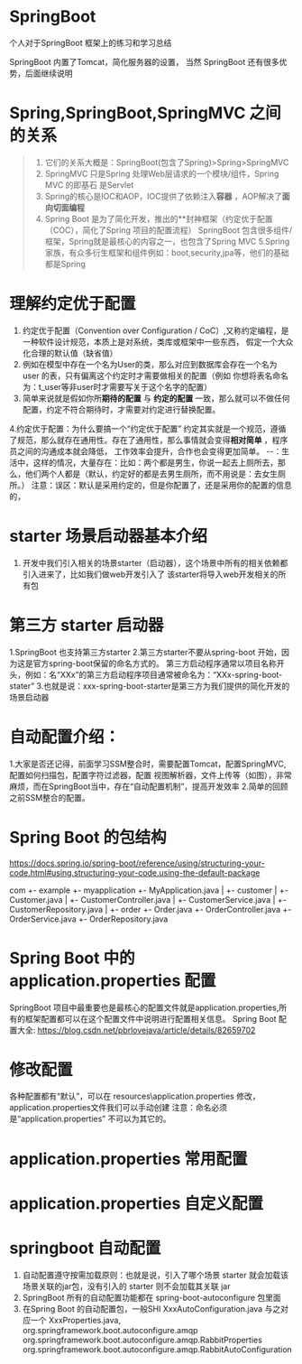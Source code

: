 # SpringBoot
个人对于SpringBoot 框架上的练习和学习总结


SpringBoot 内置了Tomcat，简化服务器的设置，
当然 SpringBoot 还有很多优势，后面继续说明


# Spring,SpringBoot,SpringMVC 之间的关系

> 1. 它们的关系大概是：SpringBoot(包含了Spring)>Spring>SpringMVC
> 2. SpringMVC 只是Spring 处理Web层请求的一个模块/组件，Spring MVC 的即基石
> 是Servlet
> 3. Spring的核心是IOC和AOP，IOC提供了依赖注入**容器** ，AOP解决了**面向切面编程** 
> 4. Spring Boot 是为了简化开发，推出的**封神框架（约定优于配置（COC），简化了Spring 项目的配置流程）
>SpringBoot 包含很多组件/框架，Spring就是最核心的内容之一，也包含了Spring MVC
> 5.Spring 家族，有众多衍生框架和组件例如：boot,security,jpa等，他们的基础都是Spring


# 理解约定优于配置
1. 约定优于配置（Convention over Configuration / CoC）,又称约定编程，是一种软件设计规范，本质上是对系统，类库或框架中一些东西，
假定一个大众化合理的默认值（缺省值）
2. 例如在模型中存在一个名为User的类，那么对应到数据库会存在一个名为 user 的表，只有偏离这个约定时才需要做相关的配置（例如
你想将表名命名为：t_user等非user时才需要写关于这个名字的配置）
3. 简单来说就是假如你所**期待的配置** 与 **约定的配置** 一致，那么就可以不做任何配置，约定不符合期待时，才需要对约定进行替换配置。

4.约定优于配置：为什么要搞一个“约定优于配置”
约定其实就是一个规范，遵循了规范，那么就存在通用性。存在了通用性，那么事情就会变得**相对简单** ，程序员之间的沟通成本就会降低，
工作效率会提升，合作也会变得更加简单。
--：生活中，这样的情况，大量存在：比如：两个都是男生，你说一起去上厕所去，那么，他们两个人都是（默认，约定好的都是去男生厕所，而不用说是：去女生厕所。）
注意：误区：默认是采用约定的，但是你配置了，还是采用你的配置的信息的，




# starter 场景启动器基本介绍

1. 开发中我们引入相关的场景starter（启动器），这个场景中所有的相关依赖都引入进来了，比如我们做web开发引入了
该starter将导入web开发相关的所有包


# 第三方 starter   启动器
1.SpringBoot 也支持第三方starter
2.第三方starter不要从spring-boot 开始，因为这是官方spring-boot保留的命名方式的。
第三方启动程序通常以项目名称开头，例如：名“XXx”的第三方启动程序项目通常被命名为：“XXx-spring-boot-stater”
3.也就是说：xxx-spring-boot-starter是第三方为我们提供的简化开发的场景启动器



# 自动配置介绍：

1.大家是否还记得，前面学习SSM整合时，需要配置Tomcat，配置SpringMVC,配置如何扫描包，配置字符过滤器，配置
视图解析器，文件上传等（如图），非常麻烦，而在SpringBoot当中，存在“自动配置机制”，提高开发效率
2.简单的回顾之前SSM整合的配置。


# Spring Boot 的包结构

https://docs.spring.io/spring-boot/reference/using/structuring-your-code.html#using.structuring-your-code.using-the-default-package

com
 +- example
     +- myapplication
         +- MyApplication.java
         |
         +- customer
         |   +- Customer.java
         |   +- CustomerController.java
         |   +- CustomerService.java
         |   +- CustomerRepository.java
         |
         +- order
             +- Order.java
             +- OrderController.java
             +- OrderService.java
             +- OrderRepository.java
             
             
  
 
 

# Spring Boot 中的 application.properties 配置
SpringBoot 项目中最重要也是最核心的配置文件就是application.properties,所有的框架配置都可以在这个配置文件中说明进行配置相关信息。
 Spring Boot 配置大全: https://blog.csdn.net/pbrlovejava/article/details/82659702
 
 
 
# 修改配置
各种配置都有“默认”，可以在 resources\application.properties 修改，application.properties文件我们可以手动创建
注意：命名必须是“application.properties” 不可以为其它的。


# application.properties 常用配置



# application.properties 自定义配置


# springboot 自动配置
1. 自动配置遵守按需加载原则：也就是说，引入了哪个场景 starter 就会加载该场景关联的jar包，没有引入的 starter 则不会加载其关联 jar
2. SpringBoot 所有的自动配置功能都在 spring-boot-autoconfigure 包里面
3. 在Spring Boot 的自动配置包，一般SHI XxxAutoConfiguration.java 与之对应一个 XxxProperties.java,
org.springframework.boot.autoconfigure.amqp
org.springframework.boot.autoconfigure.amqp.RabbitProperties
 org.springframework.boot.autoconfigure.amqp.RabbitAutoConfiguration 